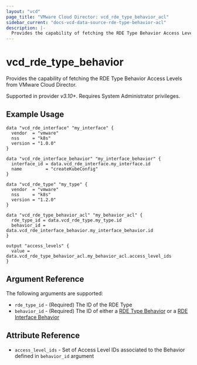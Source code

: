 ```yaml
---
layout: "vcd"
page_title: "VMware Cloud Director: vcd_rde_type_behavior_acl"
sidebar_current: "docs-vcd-data-source-rde-type-behavior-acl"
description: |-
  Provides the capability of fetching the RDE Type Behavior Access Levels from VMware Cloud Director.
---
```


# vcd\_rde\_type\_behavior

Provides the capability of fetching the RDE Type Behavior Access Levels from VMware Cloud Director.

Supported in provider *v3.10+*. Requires System Administrator privileges.

## Example Usage

```hcl
data "vcd_rde_interface" "my_interface" {
  vendor  = "vmware"
  nss     = "k8s"
  version = "1.0.0"
}

data "vcd_rde_interface_behavior" "my_interface_behavior" {
  interface_id = data.vcd_rde_interface.my_interface.id
  name         = "createKubeConfig"
}

data "vcd_rde_type" "my_type" {
  vendor  = "vmware"
  nss     = "k8s"
  version = "1.2.0"
}

data "vcd_rde_type_behavior_acl" "my_behavior_acl" {
  rde_type_id = data.vcd_rde_type.my_type.id
  behavior_id = data.vcd_rde_interface_behavior.my_interface_behavior.id
}

output "access_levels" {
  value = data.vcd_rde_type_behavior_acl.my_behavior_acl.access_level_ids
}

```

## Argument Reference

The following arguments are supported:

* `rde_type_id` - (Required) The ID of the RDE Type
* `behavior_id` - (Required) The ID of either a [RDE Type Behavior](/providers/vmware/vcd/latest/docs/resources/rde_type_behavior)
  or a [RDE Interface Behavior](/providers/vmware/vcd/latest/docs/resources/rde_interface_behavior)

## Attribute Reference

* `access_level_ids` - Set of Access Level IDs associated to the Behavior defined in `behavior_id` argument

